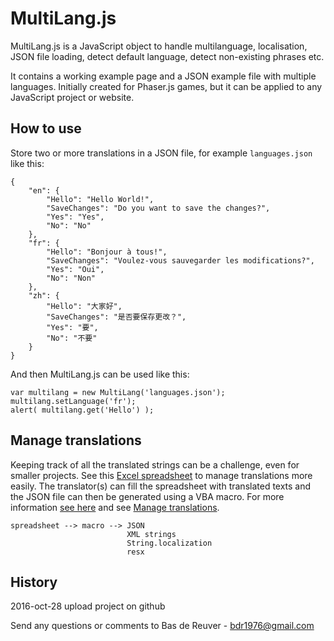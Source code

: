 MultiLang.js
============

MultiLang.js is a JavaScript object to handle multilanguage, localisation, JSON file loading, detect default language, detect non-existing phrases etc.

It contains a working example page and a JSON example file with multiple languages. Initially created for Phaser.js games, but it can be applied to any JavaScript project or website.

How to use
----------
Store two or more translations in a JSON file, for example `languages.json` like this:

	{
	    "en": {
	        "Hello": "Hello World!",
	        "SaveChanges": "Do you want to save the changes?",
	        "Yes": "Yes",
	        "No": "No"
	    },
	    "fr": {
	        "Hello": "Bonjour à tous!",
	        "SaveChanges": "Voulez-vous sauvegarder les modifications?",
	        "Yes": "Oui",
	        "No": "Non"
	    },
	    "zh": {
	        "Hello": "大家好",
	        "SaveChanges": "是否要保存更改？",
	        "Yes": "要",
	        "No": "不要"
	    }
	}

And then MultiLang.js can be used like this:

	var multilang = new MultiLang('languages.json');
	multilang.setLanguage('fr');
	alert( multilang.get('Hello') );

Manage translations
-------------------
Keeping track of all the translated strings can be a challenge, even for smaller projects. See this [Excel spreadsheet](http://members.home.nl/bas.de.reuver/files/multilanguage.zip) to manage translations more easily. The translator(s) can fill the spreadsheet with translated texts and the JSON file can then be generated using a VBA macro. For more information [see here](http://stackoverflow.com/questions/20324967/localize-multi-plattform-projects-consolidate-string-files/20330497#20330497) and see [Manage translations](https://github.com/BdR76/Manage-translations).

	spreadsheet --> macro --> JSON
	                          XML strings
	                          String.localization
	                          resx

History
-------
2016-oct-28 upload project on github

Send any questions or comments to Bas de Reuver - bdr1976@gmail.com
